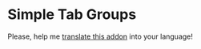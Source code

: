 # Simple Tab Groups

Please, help me [translate this addon](https://drive4ik.github.io/simple-tab-groups/translate/index.html) into your language!

